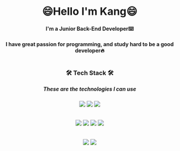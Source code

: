 <div align="center">
  
# 😄Hello I'm Kang😄

#### I'm a Junior Back-End Developer⌨️   

#### I have great passion for programming, and study hard to be a good developer🔥

#
### 🛠 Tech Stack 🛠
##### These are the technologies I can use
###### <img src="https://img.shields.io/badge/Java-007396?style=plastic&logo=openJDK&logoColor=white"> <img src="https://img.shields.io/badge/SpringBoot-6DB33F?style=plastic&logo=SPring Boot&logoColor=white"> <img src="https://img.shields.io/badge/MySQL-4479A1?style=plastic&logo=MySQL&logoColor=white"> 
###### <img src="https://img.shields.io/badge/HTML5-E34F26?style=plastic&logo=HTML5&logoColor=white"> <img src="https://img.shields.io/badge/CSS3-1572B6?style=plastic&logo=CSS3&logoColor=white"> <img src="https://img.shields.io/badge/JavaScript-grey?style=plastic&logo=Javascript&logoColor=F7DF1E"> <img src="https://img.shields.io/badge/React-61DAFB?style=plastic&logo=React&logoColor=white">
###### <img src="https://img.shields.io/badge/AWS-232F3E?style=plastic&logo=amazon aws&logoColor=white"> <img src="https://img.shields.io/badge/Git-F05032?style=plastic&logo=Git&logoColor=white">
</div>
<!--
**Kanguijin/Kanguijin** is a ✨ _special_ ✨ repository because its `README.md` (this file) appears on your GitHub profile.

Here are some ideas to get you started:

- 🔭 I’m currently working on ...
- 🌱 I’m currently learning ...
- 👯 I’m looking to collaborate on ...
- 🤔 I’m looking for help with ...
- 💬 Ask me about ...
- 📫 How to reach me: ...
- 😄 Pronouns: ...
- ⚡ Fun fact: ...
-->
